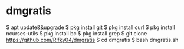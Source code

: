 # dmgratis
$ apt update&&upgrade
$ pkg install git
$ pkg install curl
$ pkg install ncurses-utils
$ pkg install bc
$ pkg install grep
$ git clone https://github.com/Rifky04/dmgratis
$ cd dmgratis
$ bash dmgratis.sh

